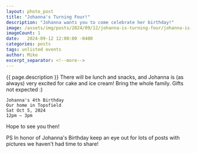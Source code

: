 ```yaml
---
layout: photo_post
title: "Johanna's Turning Four!"
description: "Johanna wants you to come celebrate her birthday!"
image: /assets/img/posts/2024/09/12/johanna-is-turning-four/johanna-is-turning-four-preview.jpg
imageCount: 1
date:   2024-09-12 12:00:00 -0400
categories: posts
tags: unlisted events
author: Mike
excerpt_separator: <!--more-->
---
```


{{ page.description }} <!--more--> There will be lunch and snacks, and Johanna is (as always) very excited for cake and ice cream! Bring the whole family. Gifts not expected :)

    Johanna's 4th Birthday
    Our home in Topsfield
    Sat Oct 5, 2024
    12pm – 3pm

Hope to see you then!

PS In honor of Johanna's Birthday keep an eye out for lots of posts with pictures we haven't had time to share!
